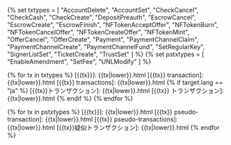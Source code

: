 {% set txtypes = [
    "AccountDelete",
    "AccountSet",
    "CheckCancel",
    "CheckCash",
    "CheckCreate",
    "DepositPreauth",
    "EscrowCancel",
    "EscrowCreate",
    "EscrowFinish",
    "NFTokenAcceptOffer",
    "NFTokenBurn",
    "NFTokenCancelOffer",
    "NFTokenCreateOffer",
    "NFTokenMint",
    "OfferCancel",
    "OfferCreate",
    "Payment",
    "PaymentChannelClaim",
    "PaymentChannelCreate",
    "PaymentChannelFund",
    "SetRegularKey",
    "SignerListSet",
    "TicketCreate",
    "TrustSet"
] %}
{% set pstxtypes = [
  "EnableAmendment",
  "SetFee",
  "UNLModify"
] %}


{% for tx in txtypes %}
[{{tx}}]: {{tx|lower}}.html
[{{tx}} transaction]: {{tx|lower}}.html
[{{tx}} transactions]: {{tx|lower}}.html
{% if target.lang == "ja" %}
[{{tx}}トランザクション]: {{tx|lower}}.html
[{{tx}} トランザクション]: {{tx|lower}}.html
{% endif %}
{% endfor %}

{% for tx in pstxtypes %}
[{{tx}}]: {{tx|lower}}.html
[{{tx}} pseudo-transaction]: {{tx|lower}}.html
[{{tx}} pseudo-transactions]: {{tx|lower}}.html
[{{tx}}疑似トランザクション]: {{tx|lower}}.html
{% endfor %}
